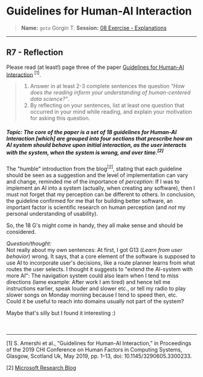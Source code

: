 # Guidelines for Human-AI Interaction
> **Name:** `goto` Gorgin T.
> **Session:** [08 Exercise - Explanations](https://github.com/FUB-HCC/hcds-winter-2020/wiki/08_exercise)   
----

## R7 - Reflection
Please read (at least!) page three of the paper [Guidelines for Human-AI Interaction](https://www.microsoft.com/en-us/research/uploads/prod/2019/01/Guidelines-for-Human-AI-Interaction-camera-ready.pdf) <sup>[1]</sup>.

> 1. Answer in at least 2-3 complete sentences the question _"How does the reading inform your understanding of human-centered data science?"_. </br>
> 2. By reflecting on your sentences, list at least one question that occurred in your mind while reading, and explain your motivation for asking this question.

##### **Topic:** The core of the paper is a set of _18 guidelines for Human-AI Interaction_ [which] _are grouped into four sections that prescribe how an AI system should behave upon initial interaction, as the user interacts with the system, when the system is wrong, and over time._<sup>[2]</sup>

The "humble" introduction from the blog<sup>[2]</sup>, stating that each guideline should be seen as a suggestion and the level of implementation can vary and change, reminded me  of the importance of _perception_: If I was to implement an AI into a system (actually, when creating any software), then I must not forget that my perception can be different to others. In conclusion, the guideline confirmed for me that for building better software, an important factor is scientific research on human perception (and _not_ my personal understanding of usability).

So, the 18 G's might come in handy, they all make sense and should be considered.


_Question/thought:_</br>
Not really about my own sentences: At first, I got G13 (_Learn from user behavior_) wrong. It says, that a core element of the software is supposed to use AI to incorporate user's decisions, like a route planner learns from what routes the user selects.
I thought it suggests to "extend the AI-system with more AI": The navigation system could also learn when I tend to miss directions (lame example: After work I am tired) and hence tell me instructions earlier, speak louder and slower etc., or tell my radio to play slower songs on Monday morning because I tend to speed then, etc.</br>
Could it be useful to reach into domains usually not part of the system?

Maybe that's silly but I found it interesting :) 
</br></br></br>

---


[1] S. Amershi et al., “Guidelines for Human-AI Interaction,” in Proceedings of the 2019 CHI Conference on Human Factors in Computing Systems, Glasgow, Scotland Uk, May 2019, pp. 1–13, doi: 10.1145/3290605.3300233.

[2] [Microsoft Research Blog](https://www.microsoft.com/en-us/research/blog/guidelines-for-human-ai-interaction-design/)
